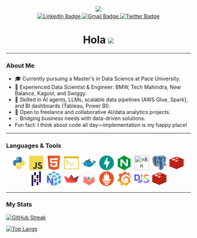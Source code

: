 <div id="header" align="center">
  <img src="https://media.giphy.com/media/M9gbBd9nbDrOTu1Mqx/giphy.gif" width="100"/>
</div>

<div id="badges" align="center">
  <a href="https://www.linkedin.com/in/somesh-ghaturle/">
    <img src="https://img.shields.io/badge/LinkedIn-blue?style=for-the-badge&logo=linkedin&logoColor=white" alt="LinkedIn Badge"/>
  </a>
  <a href="mailto:someshghaturle@gmail.com">
    <img src="https://img.shields.io/badge/Gmail-red?style=for-the-badge&logo=gmail&logoColor=white" alt="Gmail Badge"/>
  </a>
  <a href="https://twitter.com/SomeshGhaturle">
    <img src="https://img.shields.io/badge/Twitter-blue?style=for-the-badge&logo=twitter&logoColor=white" alt="Twitter Badge"/>
  </a>
</div>

<h1 align="center">
  Hola 
  <img src="https://media.giphy.com/media/hvRJCLFzcasrR4ia7z/giphy.gif" width="30px"/>
</h1>

---

###  About Me
- 🎓 Currently pursuing a Master's in Data Science at Pace University.
- 💼 Experienced Data Scientist & Engineer: BMW, Tech Mahindra, New Balance, Kagool, and Swiggy.
- 🚀 Skilled in AI agents, LLMs, scalable data pipelines (AWS Glue, Spark), and BI dashboards (Tableau, Power BI).
- 🤝 Open to freelance and collaborative AI/data analytics projects.
- 💡 Bridging business needs with data-driven solutions.
-  Fun fact: I think about code all day—implementation is my happy place!

---

###  Languages & Tools

<!-- Use raw.githubusercontent.com for reliable icon hosting -->
<div align="center">
  <img src="https://raw.githubusercontent.com/devicons/devicon/master/icons/python/python-original.svg" title="Python" width="40" height="40" />&nbsp;
  <img src="https://raw.githubusercontent.com/devicons/devicon/master/icons/javascript/javascript-original.svg" title="JavaScript" width="40" height="40" />&nbsp;
  <img src="https://raw.githubusercontent.com/devicons/devicon/master/icons/html5/html5-original.svg" title="HTML5" width="40" height="40" />&nbsp;
  <img src="https://raw.githubusercontent.com/devicons/devicon/master/icons/shell/shell-original.svg" title="Shell" width="40" height="40" />&nbsp;
  <img src="https://raw.githubusercontent.com/devicons/devicon/master/icons/docker/docker-original.svg" title="Docker" width="40" height="40" />&nbsp;
  <img src="https://raw.githubusercontent.com/devicons/devicon/master/icons/fastapi/fastapi-original.svg" title="FastAPI" width="40" height="40" />&nbsp;
  <img src="https://raw.githubusercontent.com/devicons/devicon/master/icons/nginx/nginx-original.svg" title="nginx" width="40" height="40" />&nbsp;
  <img src="https://raw.githubusercontent.com/devicons/devicon/master/icons/n8n/n8n-original.svg" title="n8n" width="40" height="40" />&nbsp;
  <img src="https://raw.githubusercontent.com/devicons/devicon/master/icons/postgresql/postgresql-original.svg" title="PostgreSQL" width="40" height="40" />&nbsp;
  <img src="https://raw.githubusercontent.com/devicons/devicon/master/icons/redis/redis-original.svg" title="Redis" width="40" height="40" />&nbsp;
  <img src="https://raw.githubusercontent.com/devicons/devicon/master/icons/pandas/pandas-original.svg" title="Pandas" width="40" height="40" />&nbsp;
  <img src="https://raw.githubusercontent.com/devicons/devicon/master/icons/numpy/numpy-original.svg" title="NumPy" width="40" height="40" />&nbsp;
  <img src="https://raw.githubusercontent.com/devicons/devicon/master/icons/streamlit/streamlit-original.svg" title="Streamlit" width="40" height="40" />&nbsp;
  <img src="https://raw.githubusercontent.com/devicons/devicon/master/icons/chartjs/chartjs-original.svg" title="Chart.js" width="40" height="40" />&nbsp;
  <img src="https://raw.githubusercontent.com/devicons/devicon/master/icons/prometheus/prometheus-original.svg" title="Prometheus" width="40" height="40" />&nbsp;
  <img src="https://raw.githubusercontent.com/devicons/devicon/master/icons/grafana/grafana-original.svg" title="Grafana" width="40" height="40" />&nbsp;
  <img src="https://raw.githubusercontent.com/devicons/devicon/master/icons/discordjs/discordjs-original.svg" title="Discord" width="40" height="40" />&nbsp;
  <img src="https://raw.githubusercontent.com/devicons/devicon/master/icons/redis/redis-original.svg" title="Redis" width="40" height="40" />&nbsp; <!-- Redis again, placeholder for Yahoo Finance & others -->
</div>

---

###  My Stats
[![GitHub Streak](https://streak-stats.demolab.com?user=somesh-ghaturle&theme=gruvbox-duo&hide_border=true&border_radius=4.6)](https://git.io/streak-stats)

[![Top Langs](https://github-readme-stats.vercel.app/api/top-langs/?username=somesh-ghaturle&layout=compact&theme=vision-friendly-dark)](https://github.com/anuraghazra/github-readme-stats)
